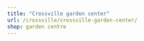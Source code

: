 ```yaml
---
title: "Crossville garden center"
url: /crossville/crossville-garden-center/
shop: garden centre
---
```


